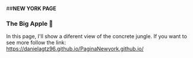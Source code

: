 ##**NEW YORK PAGE**
### The Big Apple 🍎
In this page, I'll show a diferent view of the concrete jungle. 
If you want to see more follow the link: https://danielagtz96.github.io/PaginaNewyork.github.io/
